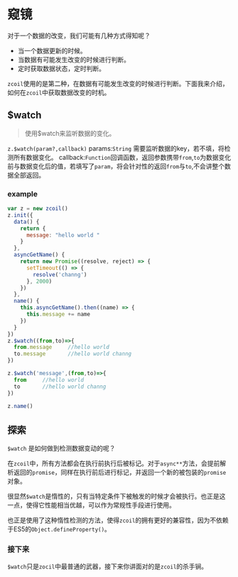# 窥镜

对于一个数据的改变，我们可能有几种方式得知呢？
* 当一个数据更新的时候。
* 当数据有可能发生改变的时候进行判断。
* 定时获取数据状态，定时判断。

`zcoil`使用的是第二种，在数据有可能发生改变的时候进行判断。下面我来介绍，如何在`zcoil`中获取数据改变的时机。

## $watch
>使用$watch来监听数据的变化。

`z.$watch(param?,callback)`
params:`String` 需要监听数据的key，若不填，将检测所有数据变化。
callback:`Function`回调函数，返回参数携带`from`,`to`为数据变化前与数据变化后的值，若填写了`param`，将会针对性的返回`from`与`to`,不会讲整个数据全部返回。



### example
```javascript
var z = new zcoil()
z.init({
  data() {
    return {
      message: "hello world "
    }
  },
  asyncGetName() {
    return new Promise((resolve, reject) => {
      setTimeout(() => {
        resolve('channg')
      }, 2000)
    })
  },
  name() {
    this.asyncGetName().then((name) => {
      this.message += name
    })
  }
})
z.$watch((from,to)=>{
  from.message     //hello world
  to.message       //hello world channg
})

z.$watch('message',(from,to)=>{
  from     //hello world
  to       //hello world channg
})

z.name()
```

## 探索

`$watch` 是如何做到检测数据变动的呢？

在`zcoil`中，所有方法都会在执行前执行后被标记。对于`async**`方法，会提前解析返回的`promise`，同样在执行前后进行标记，并返回一个新的被包装的`promise`对象。

很显然`$watch`是惰性的，只有当特定条件下被触发的时候才会被执行。也正是这一点，使得它性能相当优越，可以作为常规性手段进行使用。

也正是使用了这种惰性检测的方法，使得`zcoil`的拥有更好的兼容性，因为不依赖于ES5的`Object.defineProperty()`。

### 接下来

`$watch`只是`zocil`中最普通的武器，接下来你讲面对的是`zcoil`的杀手锏。